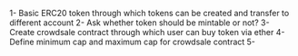 

1- Basic ERC20 token through which tokens can be created and transfer to different account
2- Ask whether token should be mintable or not?
3-  Create crowdsale contract through which user can buy token via ether
4- Define minimum cap and maximum cap for crowdsale contract
5- 